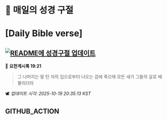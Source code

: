 # 🙏 매일의 성경 구절
# [Daily Bible verse]
## [![README에 성경구절 업데이트](https://github.com/DONGSUKA/first_test/actions/workflows/update-readme-bible.yml/badge.svg)](https://github.com/DONGSUKA/first_test/actions/workflows/update-readme-bible.yml)
<!-- START_BIBLE_VERSE -->
📖 **요한계시록 19:21**
> 그 나머지는 말 탄 자의 입으로부터 나오는 검에 죽으매 모든 새가 그들의 살로 배불리더라

🕊️ _업데이트 시각: 2025-10-19 20:35:13 KST_
  <!-- END_BIBLE_VERSE -->
## GITHUB_ACTION
